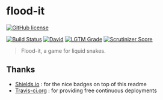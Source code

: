 # flood-it

[![GitHub license](https://img.shields.io/github/license/shuunen/flood-it.svg?color=informational)](https://github.com/Shuunen/flood-it/blob/master/LICENSE)

[![Build Status](https://travis-ci.org/Shuunen/flood-it.svg?branch=master)](https://travis-ci.org/Shuunen/flood-it)
[![David](https://img.shields.io/david/shuunen/flood-it.svg)](https://david-dm.org/shuunen/flood-it)
[![LGTM Grade](https://img.shields.io/lgtm/grade/javascript/github/Shuunen/flood-it.svg)](https://lgtm.com/projects/g/Shuunen/flood-it)
[![Scrutinizer Score](https://scrutinizer-ci.com/g/Shuunen/flood-it/badges/quality-score.png?b=master)](https://scrutinizer-ci.com/g/Shuunen/flood-it)

> Flood-it, a game for liquid snakes.

## Thanks

- [Shields.io](https://shields.io) : for the nice badges on top of this readme
- [Travis-ci.org](https://travis-ci.org) : for providing free continuous deployments
